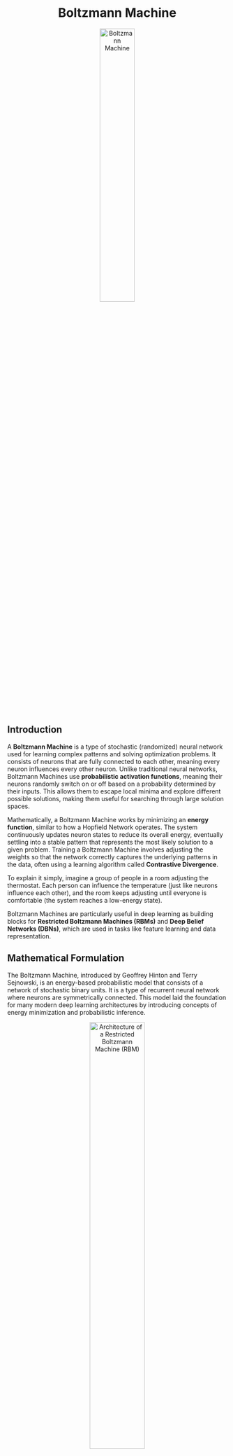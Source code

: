 <!-- Written by Alex Jenkins and Dr. Francesco Fedele for CEE4803/LMC4813 - (c) Georgia Tech, Spring 2025 -->

<div align="center">

# Boltzmann Machine

<img src="./Figures/RBM.png" alt="Boltzmann Machine" width="40%">

</div>

## Introduction
A **Boltzmann Machine** is a type of stochastic (randomized) neural network used for learning complex patterns and solving optimization problems. It consists of neurons that are fully connected to each other, meaning every neuron influences every other neuron. Unlike traditional neural networks, Boltzmann Machines use **probabilistic activation functions**, meaning their neurons randomly switch on or off based on a probability determined by their inputs. This allows them to escape local minima and explore different possible solutions, making them useful for searching through large solution spaces.

Mathematically, a Boltzmann Machine works by minimizing an **energy function**, similar to how a Hopfield Network operates. The system continuously updates neuron states to reduce its overall energy, eventually settling into a stable pattern that represents the most likely solution to a given problem. Training a Boltzmann Machine involves adjusting the weights so that the network correctly captures the underlying patterns in the data, often using a learning algorithm called **Contrastive Divergence**.

To explain it simply, imagine a group of people in a room adjusting the thermostat. Each person can influence the temperature (just like neurons influence each other), and the room keeps adjusting until everyone is comfortable (the system reaches a low-energy state). 

Boltzmann Machines are particularly useful in deep learning as building blocks for **Restricted Boltzmann Machines (RBMs)** and **Deep Belief Networks (DBNs)**, which are used in tasks like feature learning and data representation.

## Mathematical Formulation
The Boltzmann Machine, introduced by Geoffrey Hinton and Terry Sejnowski, is an energy-based probabilistic model that consists of a network of stochastic binary units. It is a type of recurrent neural network where neurons are symmetrically connected. This model laid the foundation for many modern deep learning architectures by introducing concepts of energy minimization and probabilistic inference.

<div align="center">

<img src="./Figures/boltzman.png" alt="Architecture of a Restricted Boltzmann Machine (RBM)" width="50%"> 

*Visible units (bottom) are connected to hidden units (top) via weights (dashed lines), with no intra-layer connections.*

</div>

## Energy-Based Formulation
A Boltzmann Machine defines a probability distribution over binary states $\mathbf{v}$ (visible units) and $\mathbf{h}$ (hidden units) using an energy function:

$$ E(\mathbf{v}, \mathbf{h}) = - \sum_{i,j} W_{ij} v_i h_j - \sum_i b_i v_i - \sum_j c_j h_j, $$

where:
- $$W_{ij}$$ are the weights between visible unit $$v_i$$ and hidden unit $$h_j$$,
- $$b_i$$ and $$c_j$$ are the biases for visible and hidden units, respectively.

The probability of a configuration $$(\mathbf{v}, \mathbf{h})$$ is given by the Boltzmann distribution:

$$ P(\mathbf{v}, \mathbf{h}) = \frac{e^{-E(\mathbf{v}, \mathbf{h}) / T}}{Z}, $$

where $$Z$$ is the partition function:

$$ Z = \sum_{\mathbf{v}, \mathbf{h}} e^{-E(\mathbf{v}, \mathbf{h}) / T}, $$

and $$T$$ is the temperature parameter. The temperature controls the stochasticity of the system: higher temperatures allow for more exploration, while lower temperatures lead to more deterministic behavior.

## Visible and Hidden Layers
The network consists of:
- **Visible Layer:** These units correspond to observed data, such as pixels in an image.
- **Hidden Layer:** These units capture higher-order correlations in the data.

A key aspect of learning is that hidden units encode useful features that are not directly observed in the data.

## Training with Contrastive Divergence (CD-1) and Metropolis Algorithm
Hinton proposed a training method called **Contrastive Divergence (CD-1)** to approximate gradient descent on the log-likelihood. CD-1 is a variant of the **Metropolis-Hastings algorithm**, a Markov Chain Monte Carlo (MCMC) method used to sample from complex probability distributions.

The objective of training a Boltzmann Machine is to maximize the log-likelihood of the observed data $$\mathbf{v}$$, which corresponds to minimizing the Kullback-Leibler (KL) divergence between the data distribution $$P_{\text{data}}(\mathbf{v})$$ and the model distribution $$P_{\text{model}}(\mathbf{v})$$. The log-likelihood for a given visible state $$\mathbf{v}$$ is:

$$ \log P(\mathbf{v}) = \log \left( \sum_{\mathbf{h}} P(\mathbf{v}, \mathbf{h}) \right) = \log \left( \sum_{\mathbf{h}} \frac{e^{-E(\mathbf{v}, \mathbf{h})}}{Z} \right), $$

where $$Z = \sum_{\mathbf{v}, \mathbf{h}} e^{-E(\mathbf{v}, \mathbf{h})}$$ (assuming $$T = 1$$ for simplicity).

The KL divergence quantifies the difference between the true data distribution and the model’s approximation:

$$ D_{KL}(P_{\text{data}} || P_{\text{model}}) = \sum_{\mathbf{v}} P_{\text{data}}(\mathbf{v}) \log \left( \frac{P_{\text{data}}(\mathbf{v})}{P_{\text{model}}(\mathbf{v})} \right), $$

Minimizing this divergence adjusts the model parameters $$W_{ij}$$, $$b_i$$, $$c_j$$ to make $$P_{\text{model}}(\mathbf{v})$$ closer to $$P_{\text{data}}(\mathbf{v})$$.

The gradient of the log-likelihood with respect to the weights $$W_{ij}$$ is:

$$ \frac{\partial \log P(\mathbf{v})}{\partial W_{ij}} = \langle v_i h_j \rangle_{data} - \langle v_i h_j \rangle_{model}, $$

where:
- $$\langle v_i h_j \rangle_{data}$$: Expectation over the training data distribution, clamping $$\mathbf{v}$$ to observed data.
- $$\langle v_i h_j \rangle_{model}$$: Expectation over the model's equilibrium distribution, requiring sampling over all configurations.

The update rule for weights is:

$$ \Delta W_{ij} = \eta (\langle v_i h_j \rangle_{data} - \langle v_i h_j \rangle_{model}), $$

where $$\eta$$ is the learning rate.

Computing $$\langle v_i h_j \rangle_{model}$$ exactly is intractable due to the partition function $$Z$$. CD-1 approximates this term using a single step of Gibbs sampling.

### Two Phases of CD-1 Training
Training with CD-1 involves alternating between two phases: the **prediction phase** and the **dreaming phase**.

#### Prediction Phase: Hidden State Given Visible State
In the **prediction phase**, the visible units $$\mathbf{v}$$ are clamped to the training data, and the hidden units $$\mathbf{h}$$ are sampled based on:

$$P(h_j = 1 | \mathbf{v}) = \sigma \left( \sum_i W_{ij} v_i + c_j \right),$$

where $$\sigma(x) = \frac{1}{1 + e^{-x}}$$ is the sigmoid function.

- **Process**: 
  1. Clamp $$\mathbf{v}$$ to a training example.
  2. Compute $$P(h_j = 1 | \mathbf{v})$$ for each hidden unit.
  3. Sample $$h_j \in \{0, 1\}$$ stochastically.
  4. Compute $$\langle v_i h_j \rangle_{data} = v_i h_j$$.

#### Dreaming Phase: Visible State Given Hidden State
In the **dreaming phase**, hidden units $$\mathbf{h}$$ from the prediction phase are used to sample reconstructed visible units $$\mathbf{v}'$$:

$$ P(v_i' = 1 | \mathbf{h}) = \sigma \left( \sum_j W_{ij} h_j + b_i \right). $$

- **Process**: 
  1. Use $$\mathbf{h}$$ from the prediction phase.
  2. Compute $$P(v_i' = 1 | \mathbf{h})$$ for each visible unit.
  3. Sample $$v_i' \in \{0, 1\}$$.
  4. Compute $$\langle v_i' h_j \rangle$$ as an approximation of $$\langle v_i h_j \rangle_{model}$$.

### CD-1 Formulas and Approximation
CD-1 approximates the gradient for weights and biases:
- **Positive Phase**: 
  $$\langle v_i h_j \rangle_{data} = v_i \cdot \sigma \left( \sum_i W_{ij} v_i + c_j \right),$$
  (or sampled $$h_j$$).
- **Negative Phase**: 
  $$\langle v_i' h_j \rangle_{model} \approx v_i' \cdot h_j,$$
  with $$v_i' = \sigma \left( \sum_j W_{ij} h_j + b_i \right)$$.

- **Weight Update**: 
  $$\Delta W_{ij} = \eta \left( \langle v_i h_j \rangle_{data} - \langle v_i' h_j \rangle_{model} \right).$$

- **Bias Updates**: 
  The gradients for biases are derived similarly:
  $$\frac{\partial \log P(\mathbf{v})}{\partial b_i} = v_i - \langle v_i \rangle_{model},$$
  $$\frac{\partial \log P(\mathbf{v})}{\partial c_j} = \langle h_j \rangle_{data} - \langle h_j \rangle_{model}.$$
  Using CD-1’s one-step approximation:
  $$\Delta b_i = \eta (v_i - v_i'),$$
  $$\Delta c_j = \eta (h_j - h_j'),$$
  where:
  - $$v_i$$: Clamped visible unit from the data.
  - $$v_i'$$: Reconstructed visible unit from the dreaming phase.
  - $$h_j$$: Sampled hidden unit from the prediction phase.
  - $$h_j'$$: Re-sampled hidden unit from $$P(h_j | \mathbf{v}')$$ (often $$h_j$$ is reused in CD-1 for simplicity).

- **Explanation**: 
  - For $$b_i$$, the update increases the bias if the data’s $$v_i = 1$$ more often than the model predicts $$v_i' $$, aligning the visible units with the training data.
  - For $$c_j$$, the update adjusts the hidden unit bias based on the difference between data-driven and model-driven activations, refining feature detection.
  - In CD-1, $$h_j'$$ is typically not re-sampled after one step, so $$\Delta c_j = \eta (h_j - h_j) = 0$$ unless additional sampling is performed, but the formula is included for completeness.

CD-1 uses one Gibbs step to approximate the model distribution efficiently.

### Annealing Strategy
An **annealing strategy** involves gradually decreasing the temperature $$T$$ during sampling or training. At high $$T$$, the Boltzmann distribution $$P(\mathbf{v}, \mathbf{h}) = \frac{e^{-E(\mathbf{v}, \mathbf{h}) / T}}{Z}$$ is flatter, encouraging exploration of diverse states. As $$T$$ decreases, the distribution sharpens, focusing on low-energy (high-probability) states:
- **Formula with Temperature**: 
  $$P(\mathbf{v}, \mathbf{h}; T) = \frac{e^{-E(\mathbf{v}, \mathbf{h}) / T}}{Z(T)}, \quad Z(T) = \sum_{\mathbf{v}, \mathbf{h}} e^{-E(\mathbf{v}, \mathbf{h}) / T}.$$
- **Process**: Start with a high $$T$$ (e.g., 10), reduce it (e.g., $$T \leftarrow T \cdot 0.9$$ each iteration or epoch, converging to $$T = 1$$ or lower.
- **Purpose**: Improves convergence by escaping local minima early and refining solutions later, commonly used in simulated annealing with MCMC methods like Metropolis-Hastings.

### Metropolis-Hastings Sampling for Image Generation
The Metropolis-Hastings algorithm, while related to Gibbs sampling, provides a general framework for generating samples from $$P(\mathbf{v}, \mathbf{h})$$. However, for Boltzmann Machines, classical **Gibbs sampling** is typically employed due to the conditional independence of units given the others. Here, we describe image generation using Gibbs sampling:

- **Gibbs Sampling Process**: Alternates between sampling visible and hidden units based on their conditional distributions:
  - $$P(h_j = 1 | \mathbf{v}) = \sigma \left( \sum_i W_{ij} v_i + c_j \right)$$,
  - $$P(v_i = 1 | \mathbf{h}) = \sigma \left( \sum_j W_{ij} h_j + b_i \right)$$.

- **Steps for Generating New Images**:
  1. **Initialization**: Start with a random visible vector $$\mathbf{v}^{(0)}$$ (e.g., binary noise for pixel values).
  2. **Sample Hidden Units**: For each hidden unit $$h_j$$, compute $$P(h_j = 1 | \mathbf{v}^{(0)})$$ and sample $$h_j^{(1)}$$ in $$[0, 1]$$.
  3. **Sample Visible Units**: For each visible unit $$v_i$$, compute $$P(v_i = 1 | \mathbf{h}^{(1)})$$ and sample $$v_i^{(1)}$$ in $$[0, 1]$$, updating $$\mathbf{v}^{(1)}$$.
  4. **Iterate**: Repeat steps 2–3 for $$k$$ iterations (e.g., $$k = 1000$$) to converge toward the equilibrium distribution $$P(\mathbf{v}, \mathbf{h})$$.
  5. **Output**: After sufficient iterations, $$\mathbf{v}^{(k)}$$ represents a generated image conforming to the learned distribution.

- **Explanation**: 
  - Each step conditions on the current state of the other layer, leveraging the bipartite structure of a Boltzmann Machine (if restricted) or full connectivity (if unrestricted).
  - The process explores the joint distribution, gradually refining $$\mathbf{v}$$ to resemble training data patterns (e.g., Van Gogh-like images).
  - Convergence is asymptotic; practical implementations use a finite $$k$$, often with annealing (decreasing $$T$$) to enhance sample quality.

Gibbs sampling is simpler than Metropolis-Hastings for Boltzmann Machines because it directly exploits the conditional distributions without needing a proposal distribution, making it efficient for image generation.

## Video Notes

### Video 1: Boltzmann Machine made simple
[![Watch the video](https://img.youtube.com/vi/CgA-O-iKmY8/0.jpg)](https://youtu.be/CgA-O-iKmY8)

---

<div align="center">

[⬅️ Previous](hopfieldnetwork.md) | [Next ➡️](normalizingflow.md)

</div>